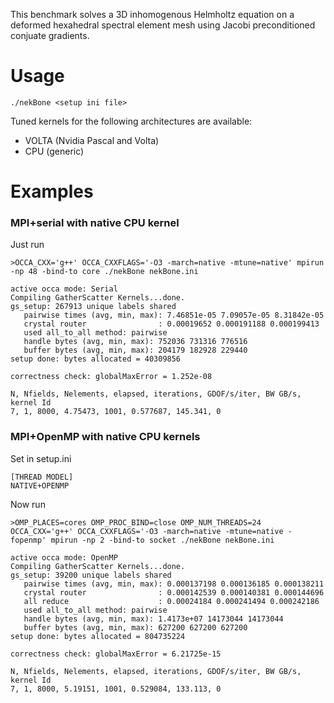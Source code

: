 This benchmark solves a 3D inhomogenous Helmholtz equation 
on a deformed hexahedral spectral element mesh using Jacobi preconditioned conjuate gradients.

# Usage

```
./nekBone <setup ini file>
```
Tuned kernels for the following architectures are available:
* VOLTA (Nvidia Pascal and Volta)
* CPU (generic)	

# Examples

### MPI+serial with native CPU kernel

Just run
```
>OCCA_CXX='g++' OCCA_CXXFLAGS='-O3 -march=native -mtune=native' mpirun -np 48 -bind-to core ./nekBone nekBone.ini

active occa mode: Serial
Compiling GatherScatter Kernels...done.
gs_setup: 267913 unique labels shared
   pairwise times (avg, min, max): 7.46851e-05 7.09057e-05 8.31842e-05
   crystal router                : 0.00019652 0.000191188 0.000199413
   used all_to_all method: pairwise
   handle bytes (avg, min, max): 752036 731316 776516
   buffer bytes (avg, min, max): 204179 182928 229440
setup done: bytes allocated = 40309856

correctness check: globalMaxError = 1.252e-08

N, Nfields, Nelements, elapsed, iterations, GDOF/s/iter, BW GB/s, kernel Id
7, 1, 8000, 4.75473, 1001, 0.577687, 145.341, 0
```

### MPI+OpenMP with native CPU kernels

Set in setup.ini
```
[THREAD MODEL]
NATIVE+OPENMP
```

Now run
```
>OMP_PLACES=cores OMP_PROC_BIND=close OMP_NUM_THREADS=24 OCCA_CXX='g++' OCCA_CXXFLAGS='-O3 -march=native -mtune=native -fopenmp' mpirun -np 2 -bind-to socket ./nekBone nekBone.ini

active occa mode: OpenMP
Compiling GatherScatter Kernels...done.
gs_setup: 39200 unique labels shared
   pairwise times (avg, min, max): 0.000137198 0.000136185 0.000138211
   crystal router                : 0.000142539 0.000140381 0.000144696
   all reduce                    : 0.00024184 0.000241494 0.000242186
   used all_to_all method: pairwise
   handle bytes (avg, min, max): 1.4173e+07 14173044 14173044
   buffer bytes (avg, min, max): 627200 627200 627200
setup done: bytes allocated = 804735224

correctness check: globalMaxError = 6.21725e-15

N, Nfields, Nelements, elapsed, iterations, GDOF/s/iter, BW GB/s, kernel Id
7, 1, 8000, 5.19151, 1001, 0.529084, 133.113, 0
```
